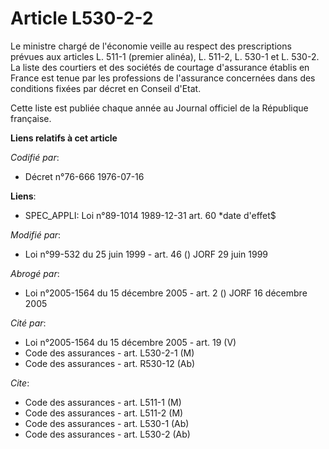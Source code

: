 # Article L530-2-2

Le ministre chargé de l'économie veille au respect des prescriptions prévues aux articles L. 511-1 (premier alinéa), L.
511-2, L. 530-1 et L. 530-2. La liste des courtiers et des sociétés de courtage d'assurance établis en France est tenue par
les professions de l'assurance concernées dans des conditions fixées par décret en Conseil d'Etat.

Cette liste est publiée chaque année au Journal officiel de la République française.

**Liens relatifs à cet article**

_Codifié par_:

  - Décret n°76-666 1976-07-16

**Liens**:

  - SPEC_APPLI: Loi n°89-1014 1989-12-31 art. 60 *date d'effet$

_Modifié par_:

  - Loi n°99-532 du 25 juin 1999 - art. 46 () JORF 29 juin 1999

_Abrogé par_:

  - Loi n°2005-1564 du 15 décembre 2005 - art. 2 () JORF 16 décembre 2005

_Cité par_:

  - Loi n°2005-1564 du 15 décembre 2005 - art. 19 (V)
  - Code des assurances - art. L530-2-1 (M)
  - Code des assurances - art. R530-12 (Ab)

_Cite_:

  - Code des assurances - art. L511-1 (M)
  - Code des assurances - art. L511-2 (M)
  - Code des assurances - art. L530-1 (Ab)
  - Code des assurances - art. L530-2 (Ab)
